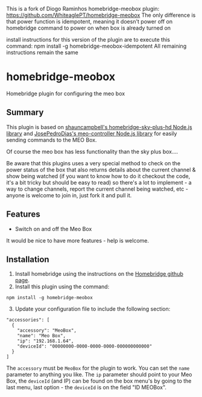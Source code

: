 This is a fork of Diogo Raminhos homebridge-meobox plugin: https://github.com/WhiteaglePT/homebridge-meobox
The only difference is that power function is idempotent, meaning it doesn't power off on homebridge command to power on when box is already turned on

 install instructions for this version of the plugin are to execute this command:
 npm install -g homebridge-meobox-idempotent
 All remaining instructions remain the same

# homebridge-meobox
Homebridge plugin for configuring the meo box

## Summary
This plugin is based on [shauncampbell's homebridge-sky-plus-hd Node.js library](https://github.com/shauncampbell/homebridge-sky-plus-hd) and [JosePedroDias's meo-controller Node.js library](https://github.com/JosePedroDias/meo-controller) for easily sending commands to the MEO Box. 

Of course the meo box has less functionality than the sky plus box....

Be aware that this plugins uses a very special method to check on the power status of the box that also returns details about the current channel & show being watched (if you want to know how to do it checkout the code, it's a bit tricky but should be easy to read) so there's a lot to implement - a way to change channels, report the current channel being watched, etc - anyone is welcome to join in, just fork it and pull it.

## Features

* Switch on and off the Meo Box

It would be nice to have more features - help is welcome.

## Installation

1. Install homebridge using the instructions on the [Homebridge github page](https://github.com/nfarina/homebridge).
2. Install this plugin using the command: 
~~~
npm install -g homebridge-meobox
~~~
3. Update your configuration file to include the following section:
~~~
"accessories": [
  {
    "accessory": "MeoBox",
    "name": "Meo Box",
    "ip": "192.168.1.64",
    "deviceId": "00000000-0000-0000-0000-000000000000"
  }
]
~~~

The `accessory` must be `MeoBox` for the plugin to work.
You can set the `name` parameter to anything you like. The `ip` parameter should point to your Meo Box, the `deviceId` (and IP) can be found on the box menu's by going to the last menu, last option - the `deviceId` is on the field "ID MEOBox".